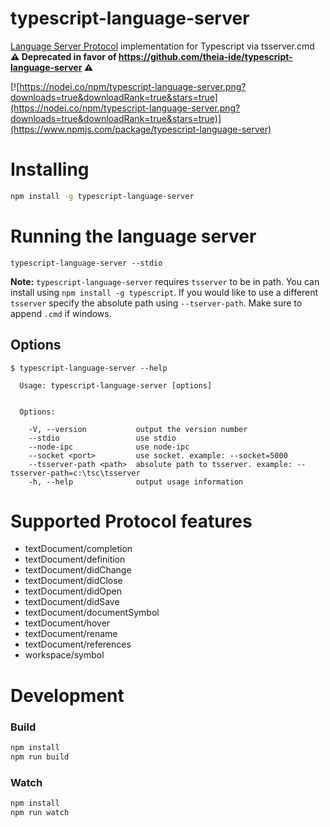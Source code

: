 # typescript-language-server
[Language Server Protocol](https://github.com/Microsoft/language-server-protocol) implementation for Typescript via tsserver.cmd 
**:warning: Deprecated in favor of https://github.com/theia-ide/typescript-language-server :warning:**

[![https://nodei.co/npm/typescript-language-server.png?downloads=true&downloadRank=true&stars=true](https://nodei.co/npm/typescript-language-server.png?downloads=true&downloadRank=true&stars=true)](https://www.npmjs.com/package/typescript-language-server)

# Installing

```sh
npm install -g typescript-language-server
```

# Running the language server

```
typescript-language-server --stdio
```

**Note:** `typescript-language-server` requires `tsserver` to be in path. You can install using `npm install -g typescript`.
If you would like to use a different `tsserver` specify the absolute path using `--tserver-path`. Make sure to append `.cmd` if windows.

## Options

```
$ typescript-language-server --help

  Usage: typescript-language-server [options]


  Options:

    -V, --version           output the version number
    --stdio                 use stdio
    --node-ipc              use node-ipc
    --socket <port>         use socket. example: --socket=5000
    --tsserver-path <path>  absolute path to tsserver. example: --tsserver-path=c:\tsc\tsserver
    -h, --help              output usage information
```

# Supported Protocol features

* textDocument/completion
* textDocument/definition
* textDocument/didChange
* textDocument/didClose
* textDocument/didOpen
* textDocument/didSave
* textDocument/documentSymbol
* textDocument/hover
* textDocument/rename
* textDocument/references
* workspace/symbol

# Development

### Build

```sh
npm install
npm run build
```

### Watch

```sh
npm install
npm run watch
```
